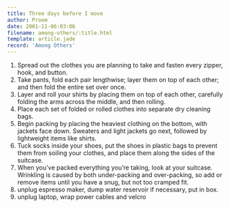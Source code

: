```yaml
---
title: Three days before I move
author: Proem
date: 2001-11-06:03:06
filename: among-others/:title.html
template: article.jade
record: 'Among Others'
---
```


1. Spread out the clothes you are planning to take and fasten every zipper, hook, and button.
1. Take pants, fold each pair lengthwise; layer them on top of each other; and then fold the entire set over once.
1. Layer and roll your shirts by placing them on top of each other, carefully folding the arms across the middle, and then rolling.
1. Place each set of folded or rolled clothes into separate dry cleaning bags.
1. Begin packing by placing the heaviest clothing on the bottom, with jackets face down. Sweaters and light jackets go next, followed by lightweight items like shirts.
1. Tuck socks inside your shoes, put the shoes in plastic bags to prevent them from soiling your clothes, and place them along the sides of the suitcase.
1. When you’ve packed everything you’re taking, look at your suitcase. Wrinkling is caused by both under-packing and over-packing, so add or remove items until you have a snug, but not too cramped fit.
1. unplug espresso maker, dump water reservoir if necessary, put in box.
1. unplug laptop, wrap power cables and velcro
